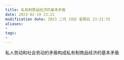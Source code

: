 ```yaml
---
title: 私有制商品经济的基本矛盾
date: 2023-02-19 23:21
modification date: 2023 二月 19日 星期日 23:21:55
aliases: 
- 
tags: 
- 
---
```


私人劳动和社会劳动的矛盾构成私有制商品经济的基本矛盾
